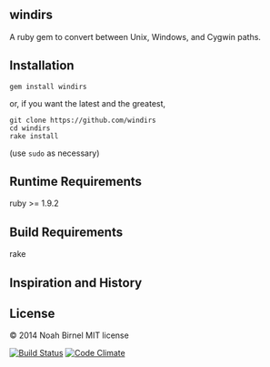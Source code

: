 windirs
---------
A ruby gem to convert between Unix, Windows, and Cygwin paths.

Installation
---------
`gem install windirs`

or, if you want the latest and the greatest, 

    git clone https://github.com/windirs
    cd windirs
    rake install

(use `sudo` as necessary)

Runtime Requirements
---------
ruby >= 1.9.2

Build Requirements
---------
rake

Inspiration and History
---------


License
---------
© 2014 Noah Birnel
MIT license

[![Build Status](https://travis-ci.org/nbirnel/windirs.png?branch=master)](https://travis-ci.org/nbirnel/windirs)
[![Code Climate](https://codeclimate.com/github/nbirnel/windirs.png)](https://codeclimate.com/github/nbirnel/windirs)
